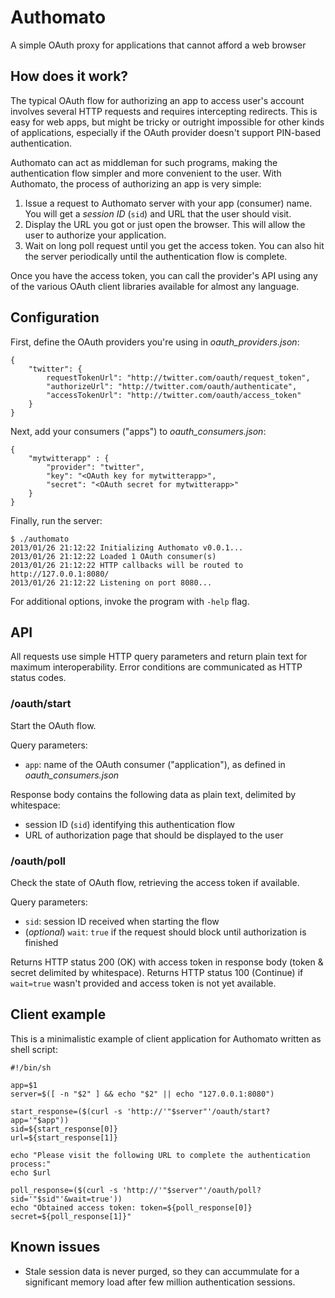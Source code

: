 # Authomato

A simple OAuth proxy for applications that cannot afford a web browser

## How does it work?

The typical OAuth flow for authorizing an app to access user's account
involves several HTTP requests and requires intercepting redirects.
This is easy for web apps, but might be tricky or outright impossible
for other kinds of applications, especially if the OAuth provider
doesn't support PIN-based authentication.

Authomato can act as middleman for such programs, making the authentication
flow simpler and more convenient to the user. With Authomato,
the process of authorizing an app is very simple:

1. Issue a request to Authomato server with your app (consumer) name.
   You will get a _session ID_ (`sid`) and URL that the user should visit.
2. Display the URL you got or just open the browser. This will allow the user
   to authorize your application.
3. Wait on long poll request until you get the access token. You can also hit
   the server periodically until the authentication flow is complete.

Once you have the access token, you can call the provider's API using
any of the various OAuth client libraries available for almost any language.

## Configuration

First, define the OAuth providers you're using in _oauth\_providers.json_:

    {
        "twitter": {
            requestTokenUrl": "http://twitter.com/oauth/request_token",
            "authorizeUrl": "http://twitter.com/oauth/authenticate",
            "accessTokenUrl": "http://twitter.com/oauth/access_token"
        }
    }

Next, add your consumers ("apps") to _oauth_consumers.json_:

    {
        "mytwitterapp" : {
            "provider": "twitter",
            "key": "<OAuth key for mytwitterapp>",
            "secret": "<OAuth secret for mytwitterapp>"
        }
    }

Finally, run the server:

    $ ./authomato
    2013/01/26 21:12:22 Initializing Authomato v0.0.1...
    2013/01/26 21:12:22 Loaded 1 OAuth consumer(s)
    2013/01/26 21:12:22 HTTP callbacks will be routed to http://127.0.0.1:8080/
    2013/01/26 21:12:22 Listening on port 8080...

For additional options, invoke the program with `-help` flag.

## API

All requests use simple HTTP query parameters and return plain text
for maximum interoperability. Error conditions are communicated
as HTTP status codes.

### /oauth/start

Start the OAuth flow.

Query parameters:

* `app`: name of the OAuth consumer ("application"), as defined in _oauth_consumers.json_

Response body contains the following data as plain text, delimited by whitespace:

* session ID (`sid`) identifying this authentication flow
* URL of authorization page that should be displayed to the user

### /oauth/poll

Check the state of OAuth flow, retrieving the access token if available.

Query parameters:

* `sid`: session ID received when starting the flow
* (_optional_) `wait`: `true` if the request should block until authorization is finished

Returns HTTP status 200 (OK) with access token in response body
(token & secret delimited by whitespace).
Returns HTTP status 100 (Continue) if `wait=true` wasn't provided and access token
is not yet available.

## Client example

This is a minimalistic example of client application for Authomato written as shell script:

    #!/bin/sh

    app=$1
    server=$([ -n "$2" ] && echo "$2" || echo "127.0.0.1:8080")

    start_response=($(curl -s 'http://'"$server"'/oauth/start?app='"$app"))
    sid=${start_response[0]}
    url=${start_response[1]}

    echo "Please visit the following URL to complete the authentication process:"
    echo $url

    poll_response=($(curl -s 'http://'"$server"'/oauth/poll?sid='"$sid"'&wait=true'))
    echo "Obtained access token: token=${poll_response[0]} secret=${poll_response[1]}"


## Known issues

* Stale session data is never purged, so they can accummulate for a significant memory load
  after few million authentication sessions.
